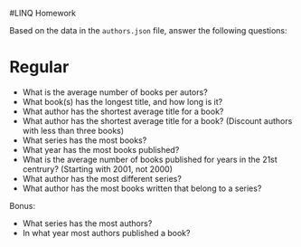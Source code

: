 #LINQ Homework

Based on the data in the `authors.json` file, answer the following questions:

# Regular

- What is the average number of books per autors?
- What book(s) has the longest title, and how long is it?
- What author has the shortest average title for a book?
- What author has the shortest average title for a book? (Discount authors with less than three books)
- What series has the most books?
- What year has the most books published?
- What is the average number of books published for years in the 21st centrury? (Starting with 2001, not 2000)
- What author has the most different series?
- What author has the most books written that belong to a series?

Bonus:

- What series has the most authors?
- In what year most authors published a book?
